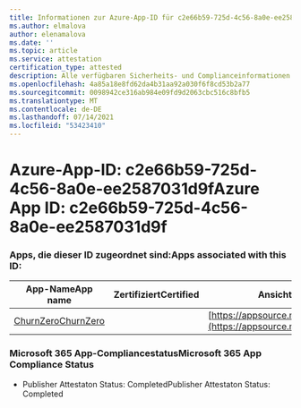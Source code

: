 ```yaml
---
title: Informationen zur Azure-App-ID für c2e66b59-725d-4c56-8a0e-ee2587031d9f
ms.author: elmalova
author: elenamalova
ms.date: ''
ms.topic: article
ms.service: attestation
certification_type: attested
description: Alle verfügbaren Sicherheits- und Complianceinformationen für c2e66b59-725d-4c56-8a0e-ee2587031d9f.
ms.openlocfilehash: 4a85a18e8fd62da4b31aa92a030f6f8cd53b2a77
ms.sourcegitcommit: 0098942ce316ab984e09fd9d2063cbc516c8bfb5
ms.translationtype: MT
ms.contentlocale: de-DE
ms.lasthandoff: 07/14/2021
ms.locfileid: "53423410"
---
```

# <a name="azure-app-id-c2e66b59-725d-4c56-8a0e-ee2587031d9f"></a><span data-ttu-id="c983e-103">Azure-App-ID: c2e66b59-725d-4c56-8a0e-ee2587031d9f</span><span class="sxs-lookup"><span data-stu-id="c983e-103">Azure App ID: c2e66b59-725d-4c56-8a0e-ee2587031d9f</span></span>


### <a name="apps-associated-with-this-id"></a><span data-ttu-id="c983e-104">Apps, die dieser ID zugeordnet sind:</span><span class="sxs-lookup"><span data-stu-id="c983e-104">Apps associated with this ID:</span></span>
| <span data-ttu-id="c983e-105">**App-Name**</span><span class="sxs-lookup"><span data-stu-id="c983e-105">**App name**</span></span> | <span data-ttu-id="c983e-106">**Zertifiziert**</span><span class="sxs-lookup"><span data-stu-id="c983e-106">**Certified**</span></span> | <span data-ttu-id="c983e-107">**Ansicht in AppSource**</span><span class="sxs-lookup"><span data-stu-id="c983e-107">**View in AppSource**</span></span> |
|-|-|-|
| [<span data-ttu-id="c983e-108">ChurnZero</span><span class="sxs-lookup"><span data-stu-id="c983e-108">ChurnZero</span></span>](https://docs.microsoft.com/en-us/microsoft-365-app-certification/forward/WA200002581) |  | [https://appsource.microsoft.com/product/office/WA200002581](https://appsource.microsoft.com/product/office/WA200002581) |

### <a name="microsoft-365-app-compliance-status"></a><span data-ttu-id="c983e-109">Microsoft 365 App-Compliancestatus</span><span class="sxs-lookup"><span data-stu-id="c983e-109">Microsoft 365 App Compliance Status</span></span>
- <span data-ttu-id="c983e-110">Publisher Attestaton Status: Completed</span><span class="sxs-lookup"><span data-stu-id="c983e-110">Publisher Attestaton Status: Completed</span></span>
